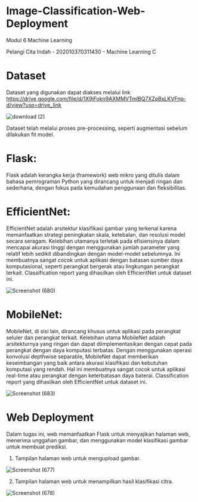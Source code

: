 # Image-Classification-Web-Deployment
Modul 6 Machine Learning


Pelangi Cita Indah - 202010370311430 - Machine Learning C


# Dataset
Dataset yang digunakan dapat diakses melalui link https://drive.google.com/file/d/1X9jFokn9AXMMVTmlBQ7XZpBsLKVFnp-d/view?usp=drive_link 

![download (2)](https://github.com/PelangiCita/Image-Classification-Web-Deployment/assets/72428654/c10cad5a-49dd-43a8-b421-b18656e60dff)

Dataset telah melalui proses pre-processing, seperti augmentasi sebelum dilakukan fit model.

# Flask:
Flask adalah kerangka kerja (framework) web mikro yang ditulis dalam bahasa pemrograman Python yang dirancang untuk 
menjadi ringan dan sederhana, dengan fokus pada kemudahan penggunaan dan fleksibilitas.

# EfficientNet:
EfficientNet adalah arsitektur klasifikasi gambar yang terkenal karena memanfaatkan strategi peningkatan skala, ketebalan, 
dan resolusi model secara seragam. Kelebihan utamanya terletak pada efisiensinya dalam mencapai akurasi tinggi dengan 
menggunakan jumlah parameter yang relatif lebih sedikit dibandingkan dengan model-model sebelumnya. Ini membuatnya sangat 
cocok untuk aplikasi dengan batasan sumber daya komputasional, seperti perangkat bergerak atau lingkungan perangkat terkait.
Classification report yang dihasilkan oleh EfficientNet untuk dataset ini.

![Screenshot (680)](https://github.com/PelangiCita/Image-Classification-Web-Deployment/assets/72428654/af189ab8-4213-4e28-b518-9363ac3ab719)



# MobileNet:
MobileNet, di sisi lain, dirancang khusus untuk aplikasi pada perangkat seluler dan perangkat terkait. Kelebihan utama MobileNet 
adalah arsitekturnya yang ringan dan dapat diimplementasikan dengan cepat pada perangkat dengan daya komputasi terbatas. Dengan
menggunakan operasi konvolusi depthwise separable, MobileNet dapat memberikan keseimbangan yang baik antara akurasi klasifikasi
dan kebutuhan komputasi yang rendah. Hal ini membuatnya sangat cocok untuk aplikasi real-time atau perangkat dengan keterbatasan 
daya baterai.
Classification report yang dihasilkan oleh EfficientNet untuk dataset ini.

![Screenshot (683)](https://github.com/PelangiCita/Image-Classification-Web-Deployment/assets/72428654/91d6ec43-467f-4f6e-81c8-b611884c39c3)



# Web Deployment
Dalam tugas ini, web memanfaatkan Flask untuk menyajikan halaman web, menerima unggahan gambar, dan menggunakan model klasifikasi 
gambar untuk membuat prediksi. 

1. Tampilan halaman web untuk mengupload gambar.
   
![Screenshot (677)](https://github.com/PelangiCita/Image-Classification-Web-Deployment/assets/72428654/399bf375-615b-4c46-a2d1-54e63d9563a6)

   
2. Tampilan halaman web untuk menampilkan hasil klasifikasi citra.
   
![Screenshot (678)](https://github.com/PelangiCita/Image-Classification-Web-Deployment/assets/72428654/32457171-1e38-485a-96bb-ef8dfd1cc4e4)

